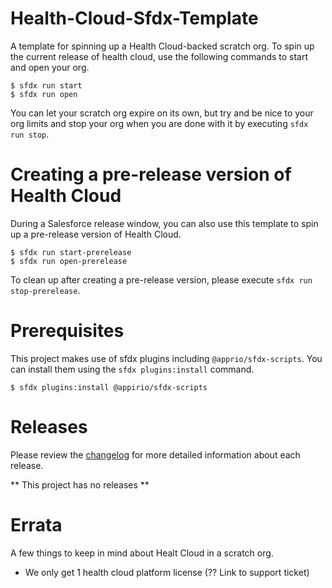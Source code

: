 # Health-Cloud-Sfdx-Template
A template for spinning up a Health Cloud-backed scratch org. To spin up the current release of health cloud, use the following commands to start and open your org.

```
$ sfdx run start
$ sfdx run open
```

You can let your scratch org expire on its own, but try and be nice to your org limits and stop your org when you are done with it by executing `sfdx run stop`.


# Creating a pre-release version of Health Cloud
During a Salesforce release window, you can also use this template to spin up a pre-release version of Health Cloud.

```
$ sfdx run start-prerelease
$ sfdx run open-prerelease
```

To clean up after creating a pre-release version, please execute `sfdx run stop-prerelease`.

# Prerequisites
This project makes use of sfdx plugins including `@apprio/sfdx-scripts`. You can install them using the `sfdx plugins:install` command.

```
$ sfdx plugins:install @appirio/sfdx-scripts
```

# Releases
Please review the [changelog](CHANGELOG) for more detailed information about each release.

** This project has no releases **

# Errata
A few things to keep in mind about Healt Cloud in a scratch org.

  - We only get 1 health cloud platform license (?? Link to support ticket)